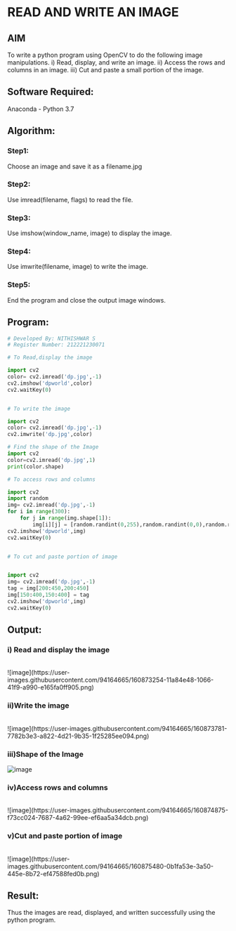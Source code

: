 # READ AND WRITE AN IMAGE
## AIM
To write a python program using OpenCV to do the following image manipulations.
i) Read, display, and write an image.
ii) Access the rows and columns in an image.
iii) Cut and paste a small portion of the image.

## Software Required:
Anaconda - Python 3.7
## Algorithm:
### Step1:
Choose an image and save it as a filename.jpg
### Step2:
Use imread(filename, flags) to read the file.
### Step3:
Use imshow(window_name, image) to display the image.
### Step4:
Use imwrite(filename, image) to write the image.
### Step5:
End the program and close the output image windows.
## Program:
```python
# Developed By: NITHISHWAR S
# Register Number: 212221230071

# To Read,display the image

import cv2
color= cv2.imread('dp.jpg',-1)
cv2.imshow('dpworld',color)
cv2.waitKey(0)


# To write the image

import cv2
color= cv2.imread('dp.jpg',-1)
cv2.imwrite('dp.jpg',color)

# Find the shape of the Image
import cv2
color=cv2.imread('dp.jpg',1)
print(color.shape)

# To access rows and columns

import cv2
import random
img= cv2.imread('dp.jpg',-1)
for i in range(300):
    for j in range(img.shape[1]):
        img[i][j] = [random.randint(0,255),random.randint(0,0),random.randint(0,255)]
cv2.imshow('dpworld',img)
cv2.waitKey(0)


# To cut and paste portion of image


import cv2
img= cv2.imread('dp.jpg',-1)
tag = img[200:450,200:450]
img[150:400,150:400] = tag
cv2.imshow('dpworld',img)
cv2.waitKey(0)

```
## Output:

### i) Read and display the image
<br>
![image](https://user-images.githubusercontent.com/94164665/160873254-11a84e48-1066-41f9-a990-e165fa0ff905.png)


### ii)Write the image
<br>
![image](https://user-images.githubusercontent.com/94164665/160873781-7782b3e3-a822-4d21-9b35-1f25285ee094.png)


### iii)Shape of the Image

![image](https://user-images.githubusercontent.com/94164665/160873911-8f1384c7-cdab-4fd0-837c-ad7b4c1a9665.png)

### iv)Access rows and columns
<br>
![image](https://user-images.githubusercontent.com/94164665/160874875-f73cc024-7687-4a62-99ee-ef6aa5a34dcb.png)


### v)Cut and paste portion of image
<br>
![image](https://user-images.githubusercontent.com/94164665/160875480-0b1fa53e-3a50-445e-8b72-ef47588fed0b.png)


## Result:
Thus the images are read, displayed, and written successfully using the python program.



